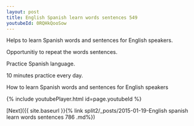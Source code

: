 ```yaml
---
layout: post
title: English Spanish learn words sentences 549 
youtubeId: 0RQHkQooSow
---
```

 
 
Helps to learn Spanish words and sentences for English speakers.

Opportunitiy to repeat the words sentences. 

Practice Spanish language. 
 
10 minutes practice every day. 
 
How to learn Spanish words and sentences for English speakers 
 
{% include youtubePlayer.html id=page.youtubeId %}
 
 
[Next]({{ site.baseurl }}{% link  split2/_posts/2015-01-19-English spanish learn words sentences 786 .md%})
 
